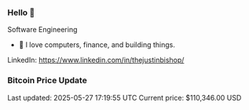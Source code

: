 ### Hello 🤙  

Software Engineering

- 🔭 I love computers, finance, and building things.
  
LinkedIn: https://www.linkedin.com/in/thejustinbishop/  
















































































































































































































































































































































































































































































### Bitcoin Price Update
Last updated: 2025-05-27 17:19:55 UTC
Current price: $110,346.00 USD
